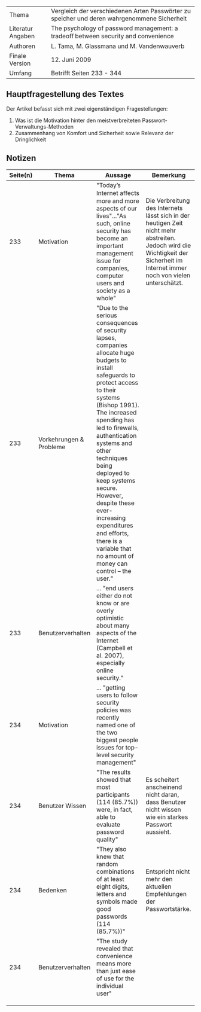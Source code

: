 

|  |  |
| --- | --------- |
| Thema | Vergleich der verschiedenen Arten Passwörter zu speicher und deren wahrgenommene Sicherheit |
| Literatur Angaben |  The psychology of password management: a tradeoﬀ between security and convenience |
| Authoren | L. Tama, M. Glassmana und M. Vandenwauverb |
| Finale Version | 12. Juni 2009 |
| Umfang | Betrifft Seiten 233 - 344 |

## Hauptfragestellung des Textes

Der Artikel befasst sich mit zwei eigenständigen Fragestellungen:

1) Was ist die Motivation hinter den meistverbreiteten Passwort-Verwaltungs-Methoden
2) Zusammenhang von Komfort und Sicherheit sowie Relevanz der Dringlichkeit

## Notizen

| Seite(n) | Thema | Aussage | Bemerkung |
| - | -- | ---- | ---- |
| 233 | Motivation | "Today’s Internet aﬀects more and more aspects of our lives"..."As such, online security has become an important management issue for companies, computer users and society as a whole" | Die Verbreitung des Internets lässt sich in der heutigen Zeit nicht mehr abstreiten. Jedoch wird die Wichtigkeit der Sicherheit im Internet immer noch von vielen unterschätzt. |
| 233 | Vorkehrungen & Probleme | "Due to the serious consequences of security lapses, companies allocate huge budgets to install safeguards to protect access to their systems (Bishop 1991). The increased spending has led to ﬁrewalls, authentication systems and other techniques being deployed to keep systems secure. However, despite these ever-increasing expenditures and eﬀorts, there is a variable that no amount of money can control – the user." |  |
| 233 | Benutzerverhalten | ... "end users either do not know or are overly optimistic about many aspects of the Internet (Campbell et al. 2007), especially online security." |  |
| 234 | Motivation | ... "getting users to follow security policies was recently named one of the two biggest people issues for top-level security management" |  |
| 234 | Benutzer Wissen | "The results showed that most participants (114 (85.7%)) were, in fact, able to evaluate password quality" | Es scheitert anscheinend nicht daran, dass Benutzer nicht wissen wie ein starkes Passwort aussieht. |
| 234 | Bedenken | "They also knew that random combinations of at least eight digits, letters and symbols made good passwords (114 (85.7%))" | Entspricht nicht mehr den aktuellen Empfehlungen der Passwortstärke. |
| 234 | Benutzerverhalten | "The study revealed that convenience means more than just ease of use for the individual user" |  |
|  |  |  |  |
|  |  |  |  |
|  |  |  |  |


